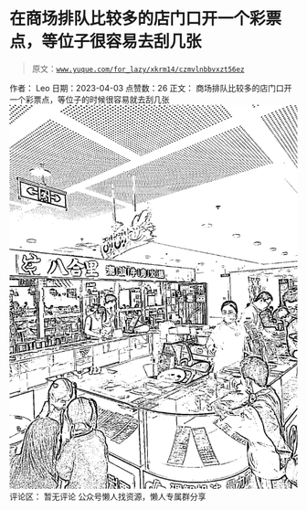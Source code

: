 # 在商场排队比较多的店门口开一个彩票点，等位子很容易去刮几张

> 原文：[`www.yuque.com/for_lazy/xkrm14/czmvlnbbvxzt56ez`](https://www.yuque.com/for_lazy/xkrm14/czmvlnbbvxzt56ez)

<ne-p id="uab60765a" data-lake-id="uab60765a">作者： Leo</ne-p> <ne-p id="ub6fc141b" data-lake-id="ub6fc141b">日期：2023-04-03</ne-p> <ne-p id="uacbf3e92" data-lake-id="uacbf3e92">点赞数：26</ne-p> <ne-hole id="u962d2c37" data-lake-id="u962d2c37"><ne-card data-card-name="hr" data-card-type="block" id="EgNpY" data-event-boundary="card"><ne-p id="u935d0859" data-lake-id="u935d0859">正文：</ne-p> <ne-p id="u2f71ba27" data-lake-id="u2f71ba27">商场排队比较多的店门口开一个彩票点，等位子的时候很容易就去刮几张</ne-p> <ne-p id="u64eb703d" data-lake-id="u64eb703d"><ne-card data-card-name="image" data-card-type="inline" id="e2tVP" data-event-boundary="card">![](img/7fb570cea1cf51f65781636ddc1a13f9.png)</ne-card></ne-p> <ne-hole id="ua8b2a320" data-lake-id="ua8b2a320"><ne-card data-card-name="hr" data-card-type="block" id="u21jG" data-event-boundary="card"><ne-p id="ucaea9534" data-lake-id="ucaea9534">评论区：</ne-p> <ne-p id="ub1f901f3" data-lake-id="ub1f901f3">暂无评论</ne-p> <ne-hole id="u6609a152" data-lake-id="u6609a152"><ne-card data-card-name="hr" data-card-type="block" id="OiwJy" data-event-boundary="card"><ne-p id="uc908990e" data-lake-id="uc908990e">公众号懒人找资源，懒人专属群分享</ne-p></ne-card></ne-hole></ne-card></ne-hole></ne-card></ne-hole>
